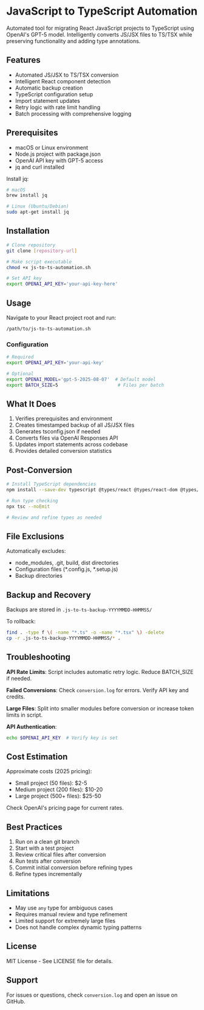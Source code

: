 # JavaScript to TypeScript Automation

Automated tool for migrating React JavaScript projects to TypeScript using OpenAI's GPT-5 model. Intelligently converts JS/JSX files to TS/TSX while preserving functionality and adding type annotations.

## Features

- Automated JS/JSX to TS/TSX conversion
- Intelligent React component detection
- Automatic backup creation
- TypeScript configuration setup
- Import statement updates
- Retry logic with rate limit handling
- Batch processing with comprehensive logging

## Prerequisites

- macOS or Linux environment
- Node.js project with package.json
- OpenAI API key with GPT-5 access
- jq and curl installed

Install jq:
```bash
# macOS
brew install jq

# Linux (Ubuntu/Debian)
sudo apt-get install jq
```

## Installation

```bash
# Clone repository
git clone [repository-url]

# Make script executable
chmod +x js-to-ts-automation.sh

# Set API key
export OPENAI_API_KEY='your-api-key-here'
```

## Usage

Navigate to your React project root and run:

```bash
/path/to/js-to-ts-automation.sh
```

### Configuration

```bash
# Required
export OPENAI_API_KEY='your-api-key'

# Optional
export OPENAI_MODEL='gpt-5-2025-08-07'  # Default model
export BATCH_SIZE=5                      # Files per batch
```

## What It Does

1. Verifies prerequisites and environment
2. Creates timestamped backup of all JS/JSX files
3. Generates tsconfig.json if needed
4. Converts files via OpenAI Responses API
5. Updates import statements across codebase
6. Provides detailed conversion statistics

## Post-Conversion

```bash
# Install TypeScript dependencies
npm install --save-dev typescript @types/react @types/react-dom @types/node

# Run type checking
npx tsc --noEmit

# Review and refine types as needed
```

## File Exclusions

Automatically excludes:
- node_modules, .git, build, dist directories
- Configuration files (*.config.js, *.setup.js)
- Backup directories

## Backup and Recovery

Backups are stored in `.js-to-ts-backup-YYYYMMDD-HHMMSS/`

To rollback:
```bash
find . -type f \( -name "*.ts" -o -name "*.tsx" \) -delete
cp -r .js-to-ts-backup-YYYYMMDD-HHMMSS/* .
```

## Troubleshooting

**API Rate Limits**: Script includes automatic retry logic. Reduce BATCH_SIZE if needed.

**Failed Conversions**: Check `conversion.log` for errors. Verify API key and credits.

**Large Files**: Split into smaller modules before conversion or increase token limits in script.

**API Authentication**:
```bash
echo $OPENAI_API_KEY  # Verify key is set
```

## Cost Estimation

Approximate costs (2025 pricing):
- Small project (50 files): $2-5
- Medium project (200 files): $10-20
- Large project (500+ files): $25-50

Check OpenAI's pricing page for current rates.

## Best Practices

1. Run on a clean git branch
2. Start with a test project
3. Review critical files after conversion
4. Run tests after conversion
5. Commit initial conversion before refining types
6. Refine types incrementally

## Limitations

- May use `any` type for ambiguous cases
- Requires manual review and type refinement
- Limited support for extremely large files
- Does not handle complex dynamic typing patterns

## License

MIT License - See LICENSE file for details.

## Support

For issues or questions, check `conversion.log` and open an issue on GitHub.